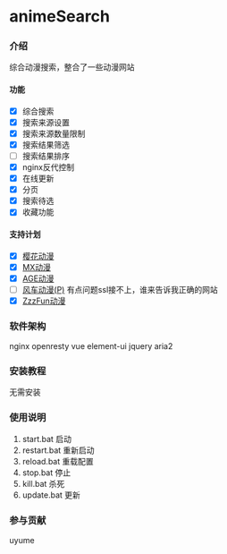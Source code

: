 # animeSearch

### 介绍
综合动漫搜索，整合了一些动漫网站

#### 功能
- [x] 综合搜索
- [x] 搜索来源设置
- [x] 搜索来源数量限制
- [x] 搜索结果筛选
- [ ] 搜索结果排序
- [x] nginx反代控制
- [x] 在线更新
- [x] 分页
- [x] 搜索待选
- [x] 收藏功能

#### 支持计划
- [x] [樱花动漫](https://www.yinhuadm.com/)
- [x] [MX动漫](http://www.mxdm.cc/) 
- [x] [AGE动漫](https://www.agemys.com/)
- [ ] [风车动漫(P)](https://www.dm530p.com/) 有点问题ssl接不上，谁来告诉我正确的网站
- [x] [ZzzFun动漫](http://www.zzzfun.com/)

### 软件架构
nginx
openresty
vue
element-ui
jquery
aria2


### 安装教程

无需安装

### 使用说明

1. start.bat 启动
2. restart.bat 重新启动
3. reload.bat 重载配置
4. stop.bat 停止
5. kill.bat 杀死
6. update.bat 更新

### 参与贡献

uyume
